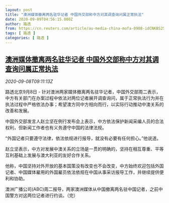 ```yaml
---
layout: post
title: "澳洲媒体撤离两名驻华记者 中国外交部称中方对其调查询问属正常执法"
date: 2020-09-09T04:56:15.000Z
author: 路透
from: https://cn.reuters.com/article/au-media-china-mofa-0908-idCNKBS25Z1BQ
tags: [ 路透 ]
categories: [ 路透 ]
---
```

<!--1599627375000-->
[澳洲媒体撤离两名驻华记者 中国外交部称中方对其调查询问属正常执法](https://cn.reuters.com/article/au-media-china-mofa-0908-idCNKBS25Z1BQ)
------

<div>
<div><i>2020-09-08T09:11:13Z</i></div><p>路透北京9月8日 - 针对澳洲两家媒体撤离两名驻华记者，中国外交部周二表示，中方有关部门在办案过程中依法对两位记者展开调查询问，属于正常执法行为并在执法过程中严格依法办事；希望澳方同中方相向而行，以实际行动推动中澳关系的改善和发展。</p><p>中国外交部发言人赵立坚在例行发布会上表示，中方依法保护新闻采编人员的合法权利，但新闻工作者也有义务遵守中国的法律法规。</p><p>“外国记者只要遵守法律，依法依规进行报导，就没有必要有任何担心。”他说道。</p><p>赵立坚表示，中方对发展中澳关系的立场是一贯的明确的，坚持在相互尊重、平等互利基础上发展与澳大利亚的友好合作关系。</p><p>他称，中国坚持对外开放的基本国策没有改变也不会改变，中方始终欢迎包括外国记者、中国媒体雇用的外国雇员依法依规在中国从事采访报导工作，并继续提供便利和协助。</p><p>澳洲广播公司(ABC)周二报导，两家澳洲媒体从中国撤离两名驻中国记者，之前中国警方对这两位记者进行约谈。（完）</p>
</div>

